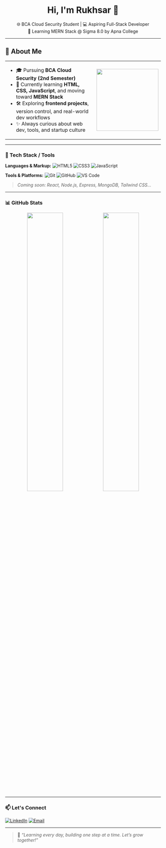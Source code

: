 <h1 align="center">Hi, I'm Rukhsar 👋</h1>

<p align="center">
🌐 BCA Cloud Security Student | 💻 Aspiring Full-Stack Developer <br/>
🚀 Learning MERN Stack @ Sigma 8.0 by Apna College
</p>

---

## 🚀 About Me

<table>
  <tr>
    <td>

- 🎓 Pursuing **BCA Cloud Security (2nd Semester)**  
- 🌱 Currently learning **HTML, CSS, JavaScript**, and moving toward **MERN Stack**  
- 🛠️ Exploring **frontend projects**, version control, and real-world dev workflows  
- ✨ Always curious about web dev, tools, and startup culture  

</td>
    <td align="center">
      <img src="https://media.giphy.com/media/M9gbBd9nbDrOTu1Mqx/giphy.gif" width="200"/>
    </td>
  </tr>
</table>

---

### 🧠 Tech Stack / Tools

**Languages & Markup:**
![HTML5](https://img.shields.io/badge/HTML5-E34F26?style=flat&logo=html5&logoColor=white)
![CSS3](https://img.shields.io/badge/CSS3-1572B6?style=flat&logo=css3&logoColor=white)
![JavaScript](https://img.shields.io/badge/JavaScript-F7DF1E?style=flat&logo=javascript&logoColor=black)

**Tools & Platforms:**
![Git](https://img.shields.io/badge/Git-F05032?style=flat&logo=git&logoColor=white)
![GitHub](https://img.shields.io/badge/GitHub-100000?style=flat&logo=github&logoColor=white)
![VS Code](https://img.shields.io/badge/VSCode-007ACC?style=flat&logo=visual-studio-code&logoColor=white)

> *Coming soon: React, Node.js, Express, MongoDB, Tailwind CSS...*

---

### 📊 GitHub Stats

<p align="center">
  <img src="https://github-readme-stats.vercel.app/api?username=Rukhsar2305&show_icons=true&theme=radical" width="48%" />
  <img src="https://github-readme-streak-stats.herokuapp.com/?user=Rukhsar2305&theme=radical" width="48%" />
</p>

---

### 📫 Let's Connect

[![LinkedIn](https://img.shields.io/badge/LinkedIn-blue?style=flat-square&logo=linkedin&logoColor=white)](https://www.linkedin.com/in/rukhsarbano23/)
[![Email](https://img.shields.io/badge/Gmail-D14836?style=flat-square&logo=gmail&logoColor=white)](mailto:afsanabegum6430@gmail.com)

---

> 💬 *“Learning every day, building one step at a time. Let’s grow together!”*

